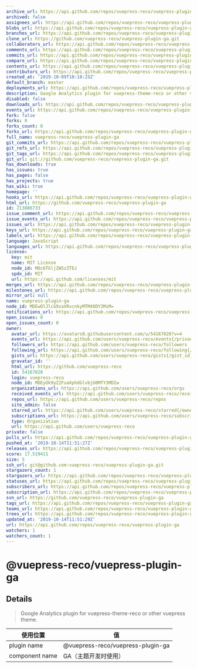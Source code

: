 ```yaml
---
archive_url: https://api.github.com/repos/vuepress-reco/vuepress-plugin-ga/{archive_format}{/ref}
archived: false
assignees_url: https://api.github.com/repos/vuepress-reco/vuepress-plugin-ga/assignees{/user}
blobs_url: https://api.github.com/repos/vuepress-reco/vuepress-plugin-ga/git/blobs{/sha}
branches_url: https://api.github.com/repos/vuepress-reco/vuepress-plugin-ga/branches{/branch}
clone_url: https://github.com/vuepress-reco/vuepress-plugin-ga.git
collaborators_url: https://api.github.com/repos/vuepress-reco/vuepress-plugin-ga/collaborators{/collaborator}
comments_url: https://api.github.com/repos/vuepress-reco/vuepress-plugin-ga/comments{/number}
commits_url: https://api.github.com/repos/vuepress-reco/vuepress-plugin-ga/commits{/sha}
compare_url: https://api.github.com/repos/vuepress-reco/vuepress-plugin-ga/compare/{base}...{head}
contents_url: https://api.github.com/repos/vuepress-reco/vuepress-plugin-ga/contents/{+path}
contributors_url: https://api.github.com/repos/vuepress-reco/vuepress-plugin-ga/contributors
created_at: '2019-10-09T10:18:25Z'
default_branch: master
deployments_url: https://api.github.com/repos/vuepress-reco/vuepress-plugin-ga/deployments
description: Google Analytics plugin for vuepress-theme-reco or other vuepress theme.
disabled: false
downloads_url: https://api.github.com/repos/vuepress-reco/vuepress-plugin-ga/downloads
events_url: https://api.github.com/repos/vuepress-reco/vuepress-plugin-ga/events
fork: false
forks: 0
forks_count: 0
forks_url: https://api.github.com/repos/vuepress-reco/vuepress-plugin-ga/forks
full_name: vuepress-reco/vuepress-plugin-ga
git_commits_url: https://api.github.com/repos/vuepress-reco/vuepress-plugin-ga/git/commits{/sha}
git_refs_url: https://api.github.com/repos/vuepress-reco/vuepress-plugin-ga/git/refs{/sha}
git_tags_url: https://api.github.com/repos/vuepress-reco/vuepress-plugin-ga/git/tags{/sha}
git_url: git://github.com/vuepress-reco/vuepress-plugin-ga.git
has_downloads: true
has_issues: true
has_pages: false
has_projects: true
has_wiki: true
homepage: ''
hooks_url: https://api.github.com/repos/vuepress-reco/vuepress-plugin-ga/hooks
html_url: https://github.com/vuepress-reco/vuepress-plugin-ga
id: 213886733
issue_comment_url: https://api.github.com/repos/vuepress-reco/vuepress-plugin-ga/issues/comments{/number}
issue_events_url: https://api.github.com/repos/vuepress-reco/vuepress-plugin-ga/issues/events{/number}
issues_url: https://api.github.com/repos/vuepress-reco/vuepress-plugin-ga/issues{/number}
keys_url: https://api.github.com/repos/vuepress-reco/vuepress-plugin-ga/keys{/key_id}
labels_url: https://api.github.com/repos/vuepress-reco/vuepress-plugin-ga/labels{/name}
language: JavaScript
languages_url: https://api.github.com/repos/vuepress-reco/vuepress-plugin-ga/languages
license:
  key: mit
  name: MIT License
  node_id: MDc6TGljZW5zZTEz
  spdx_id: MIT
  url: https://api.github.com/licenses/mit
merges_url: https://api.github.com/repos/vuepress-reco/vuepress-plugin-ga/merges
milestones_url: https://api.github.com/repos/vuepress-reco/vuepress-plugin-ga/milestones{/number}
mirror_url: null
name: vuepress-plugin-ga
node_id: MDEwOlJlcG9zaXRvcnkyMTM4ODY3MzM=
notifications_url: https://api.github.com/repos/vuepress-reco/vuepress-plugin-ga/notifications{?since,all,participating}
open_issues: 0
open_issues_count: 0
owner:
  avatar_url: https://avatars0.githubusercontent.com/u/54167020?v=4
  events_url: https://api.github.com/users/vuepress-reco/events{/privacy}
  followers_url: https://api.github.com/users/vuepress-reco/followers
  following_url: https://api.github.com/users/vuepress-reco/following{/other_user}
  gists_url: https://api.github.com/users/vuepress-reco/gists{/gist_id}
  gravatar_id: ''
  html_url: https://github.com/vuepress-reco
  id: 54167020
  login: vuepress-reco
  node_id: MDEyOk9yZ2FuaXphdGlvbjU0MTY3MDIw
  organizations_url: https://api.github.com/users/vuepress-reco/orgs
  received_events_url: https://api.github.com/users/vuepress-reco/received_events
  repos_url: https://api.github.com/users/vuepress-reco/repos
  site_admin: false
  starred_url: https://api.github.com/users/vuepress-reco/starred{/owner}{/repo}
  subscriptions_url: https://api.github.com/users/vuepress-reco/subscriptions
  type: Organization
  url: https://api.github.com/users/vuepress-reco
private: false
pulls_url: https://api.github.com/repos/vuepress-reco/vuepress-plugin-ga/pulls{/number}
pushed_at: '2019-10-14T11:51:27Z'
releases_url: https://api.github.com/repos/vuepress-reco/vuepress-plugin-ga/releases{/id}
score: 17.519411
size: 5
ssh_url: git@github.com:vuepress-reco/vuepress-plugin-ga.git
stargazers_count: 1
stargazers_url: https://api.github.com/repos/vuepress-reco/vuepress-plugin-ga/stargazers
statuses_url: https://api.github.com/repos/vuepress-reco/vuepress-plugin-ga/statuses/{sha}
subscribers_url: https://api.github.com/repos/vuepress-reco/vuepress-plugin-ga/subscribers
subscription_url: https://api.github.com/repos/vuepress-reco/vuepress-plugin-ga/subscription
svn_url: https://github.com/vuepress-reco/vuepress-plugin-ga
tags_url: https://api.github.com/repos/vuepress-reco/vuepress-plugin-ga/tags
teams_url: https://api.github.com/repos/vuepress-reco/vuepress-plugin-ga/teams
trees_url: https://api.github.com/repos/vuepress-reco/vuepress-plugin-ga/git/trees{/sha}
updated_at: '2019-10-14T11:51:29Z'
url: https://api.github.com/repos/vuepress-reco/vuepress-plugin-ga
watchers: 1
watchers_count: 1
---
```


# @vuepress-reco/vuepress-plugin-ga

## Details

> Google Analytics plugin for vuepress-theme-reco or other vuepress theme.

|使用位置|值|
|-|-|
|plugin name|@vuepress-reco/vuepress-plugin-ga|
|component name|GA（主题开发时使用）|


